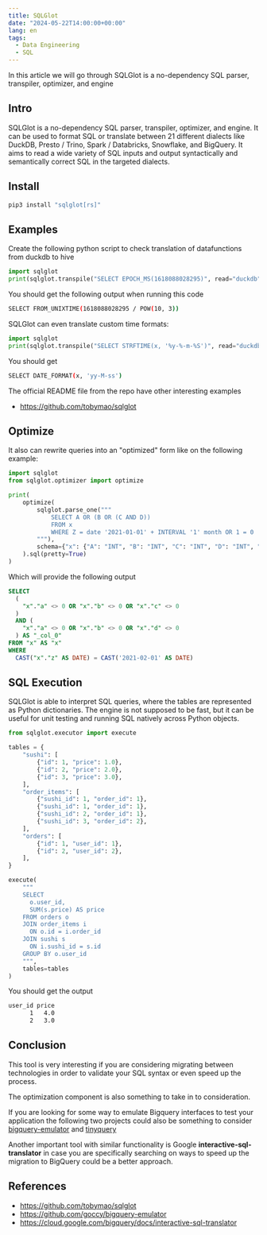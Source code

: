 ```yaml
---
title: SQLGlot
date: "2024-05-22T14:00:00+00:00"
lang: en
tags:
  - Data Engineering
  - SQL
---
```


In this article we will go through SQLGlot is a no-dependency SQL parser, transpiler, optimizer, and engine

## Intro ##

SQLGlot is a no-dependency SQL parser, transpiler, optimizer, and engine. It can be used to format SQL or translate between 21 different dialects like DuckDB, Presto / Trino, Spark / Databricks, Snowflake, and BigQuery. It aims to read a wide variety of SQL inputs and output syntactically and semantically correct SQL in the targeted dialects.

## Install ##

```sh
pip3 install "sqlglot[rs]"
```

## Examples ##

Create the following python script to check translation of datafunctions from duckdb to hive

```python
import sqlglot
print(sqlglot.transpile("SELECT EPOCH_MS(1618088028295)", read="duckdb", write="hive")[0])
```

You should get the following output when running this code

```sh
SELECT FROM_UNIXTIME(1618088028295 / POW(10, 3))
```

SQLGlot can even translate custom time formats:

```python
import sqlglot
print(sqlglot.transpile("SELECT STRFTIME(x, '%y-%-m-%S')", read="duckdb", write="hive")[0])
```

You should get

```sh
SELECT DATE_FORMAT(x, 'yy-M-ss')
```

The official README file from the repo have other interesting examples

* <https://github.com/tobymao/sqlglot>

## Optimize ##

It also can rewrite queries into an "optimized" form like on the following example:

```python
import sqlglot
from sqlglot.optimizer import optimize

print(
    optimize(
        sqlglot.parse_one("""
            SELECT A OR (B OR (C AND D))
            FROM x
            WHERE Z = date '2021-01-01' + INTERVAL '1' month OR 1 = 0
        """),
        schema={"x": {"A": "INT", "B": "INT", "C": "INT", "D": "INT", "Z": "STRING"}}
    ).sql(pretty=True)
)
```

Which will provide the following output

```sql
SELECT
  (
    "x"."a" <> 0 OR "x"."b" <> 0 OR "x"."c" <> 0
  )
  AND (
    "x"."a" <> 0 OR "x"."b" <> 0 OR "x"."d" <> 0
  ) AS "_col_0"
FROM "x" AS "x"
WHERE
  CAST("x"."z" AS DATE) = CAST('2021-02-01' AS DATE)
```

## SQL Execution ##

SQLGlot is able to interpret SQL queries, where the tables are represented as Python dictionaries. The engine is not supposed to be fast, but it can be useful for unit testing and running SQL natively across Python objects.

```python
from sqlglot.executor import execute

tables = {
    "sushi": [
        {"id": 1, "price": 1.0},
        {"id": 2, "price": 2.0},
        {"id": 3, "price": 3.0},
    ],
    "order_items": [
        {"sushi_id": 1, "order_id": 1},
        {"sushi_id": 1, "order_id": 1},
        {"sushi_id": 2, "order_id": 1},
        {"sushi_id": 3, "order_id": 2},
    ],
    "orders": [
        {"id": 1, "user_id": 1},
        {"id": 2, "user_id": 2},
    ],
}

execute(
    """
    SELECT
      o.user_id,
      SUM(s.price) AS price
    FROM orders o
    JOIN order_items i
      ON o.id = i.order_id
    JOIN sushi s
      ON i.sushi_id = s.id
    GROUP BY o.user_id
    """,
    tables=tables
)
```

You should get the output

```sh
user_id price
      1   4.0
      2   3.0
```

## Conclusion ##

This tool is very interesting if you are considering migrating between technologies in order to validate your SQL syntax or even speed up the process.

The optimization component is also something to take in to consideration.

If you are looking for some way to emulate Bigquery interfaces to test your application the following two projects could also be something to consider [bigquery-emulator](https://github.com/goccy/bigquery-emulator) and [tinyquery](https://github.com/alangpierce/tinyquery)

Another important tool with similar functionality is Google **interactive-sql-translator** in case you are specifically searching on ways to speed up the migration to BigQuery could be a better approach.

## References ##

* <https://github.com/tobymao/sqlglot>
* <https://github.com/goccy/bigquery-emulator>
* <https://cloud.google.com/bigquery/docs/interactive-sql-translator>
